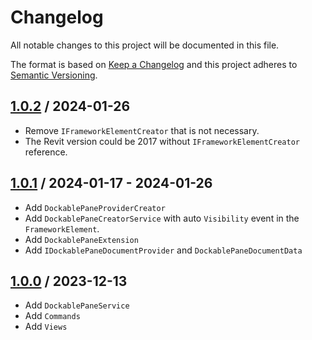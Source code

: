# Changelog
All notable changes to this project will be documented in this file.

The format is based on [Keep a Changelog](http://keepachangelog.com/en/1.0.0/)
and this project adheres to [Semantic Versioning](http://semver.org/spec/v2.0.0.html).

## [1.0.2] / 2024-01-26
- Remove `IFrameworkElementCreator` that is not necessary.
- The Revit version could be 2017 without `IFrameworkElementCreator` reference.

## [1.0.1] / 2024-01-17 - 2024-01-26
- Add `DockablePaneProviderCreator`
- Add `DockablePaneCreatorService` with auto `Visibility` event in the `FrameworkElement`.
- Add `DockablePaneExtension`
- Add `IDockablePaneDocumentProvider` and `DockablePaneDocumentData`

## [1.0.0] / 2023-12-13
- Add `DockablePaneService`
- Add `Commands`
- Add `Views`

[vNext]: ../../compare/1.0.0...HEAD
[1.0.2]: ../../compare/1.0.1...1.0.2
[1.0.1]: ../../compare/1.0.0...1.0.1
[1.0.0]: ../../compare/1.0.0